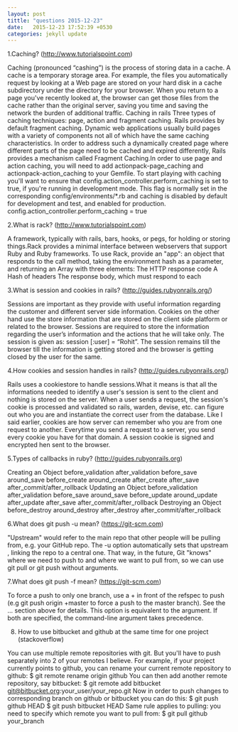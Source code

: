 ```yaml
---
layout: post
tittle: "questions 2015-12-23"
date:   2015-12-23 17:52:39 +0530
categories: jekyll update
---
```


1.Caching? (http://www.tutorialspoint.com)

Caching (pronounced “cashing”) is the process of storing data in a cache.
A cache is a temporary storage area. For example, the files you automatically request by looking at a Web page are stored on your hard disk in a cache subdirectory under the directory for your browser. When you return to a page you've recently looked at, the browser can get those files from the cache rather than the original server, saving you time and saving the network the burden of additional traffic.
Caching in rails
Three types of caching techniques: page, action and fragment caching. Rails provides by default fragment caching. Dynamic web applications usually build pages with a variety of components not all of which have the same caching characteristics. In order to address such a dynamically created page where different parts of the page need to be cached and expired differently, Rails provides a mechanism called Fragment Caching.In order to use page and action caching, you will need to add actionpack-page_caching and actionpack-action_caching to your Gemfile.
To start playing with caching you'll want to ensure that config.action_controller.perform_caching is set to true, if you're running in development mode. This flag is normally set in the corresponding config/environments/*.rb and caching is disabled by default for development and test, and enabled for production.
config.action_controller.perform_caching = true



2.What is rack? (http://www.tutorialspoint.com)

A framework, typically with rails, bars, hooks, or pegs, for holding or storing things.Rack provides a minimal interface between webservers that support Ruby and Ruby frameworks. 
To use Rack, provide an "app": an object that responds to the call method, taking the environment hash as a parameter, and returning an Array with three elements: 
The HTTP response code 
A Hash of headers 
The response body, which must respond to each 



3.What is session and cookies in rails? (http://guides.rubyonrails.org/)

Sessions are important as they provide with useful information regarding the customer and different server side information. 
Cookies on the other hand use the store information that are stored on the client side platform or related to the browser. 
Sessions are required to store the information regarding the user’s information and the actions that he will take only. 
The session is given as: session [:user] = “Rohit”. 
The session remains till the browser till the information is getting stored and the browser is getting closed by the user for the same. 



4.How cookies and session handles in rails? (http://guides.rubyonrails.org/)

Rails uses a cookiestore to handle sessions.What it means is that all the informations needed to identify a user's session is sent to the client and nothing is stored on the server. When a user sends a request, the session's cookie is processed and validated so rails, warden, devise, etc. can figure out who you are and instantiate the correct user from the database.
Like I said earlier, cookies are how server can remember who you are from one request to another. Everytime you send a request to a server, you send every cookie you have for that domain. A session cookie is signed and encrypted hen sent to the browser.



5.Types of callbacks in ruby? (http://guides.rubyonrails.org)

Creating an Object
before_validation 
after_validation 
before_save 
around_save 
before_create 
around_create 
after_create 
after_save 
after_commit/after_rollback 
Updating an Object
before_validation 
after_validation 
before_save 
around_save 
before_update 
around_update 
after_update 
after_save 
after_commit/after_rollback 
Destroying an Object
before_destroy 
around_destroy 
after_destroy 
after_commit/after_rollback 




6.What does git push -u mean? (https://git-scm.com)

"Upstream" would refer to the main repo that other people will be pulling from, e.g. your GitHub repo. The -u option automatically sets that upstream , linking the repo to a central one. That way, in the future, Git "knows" where we need to push to and where we  want to pull from, so we can use git pull or git push without arguments.



7.What does git push -f mean? (https://git-scm.com)

To force a push to only one branch, use a + in front of the refspec to push (e.g git push origin +master to force a push to the master branch). See the <refspec>... section above for details. This option is equivalent to the <repository> argument. If both are specified, the command-line argument takes precedence.



8. How to use bitbucket and github at the same time for one project (stackoverflow)

You can use multiple remote repositories with git. 
But you'll have to push separately into 2 of your remotes I believe.
For example, if your project currently points to github, you can rename your current remote repository to github:
$ git remote rename origin github
You can then add another remote repository, say bitbucket:
$ git remote add bitbucket git@bitbucket.org:your_user/your_repo.git
Now in order to push changes to corresponding branch on github or bitbucket you can do this:
$ git push github HEAD
$ git push bitbucket HEAD
Same rule applies to pulling: you need to specify which remote you want to pull from:
$ git pull github your_branch
